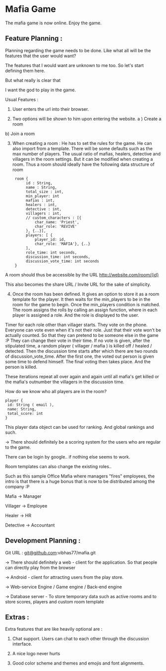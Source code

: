 # Mafia Game
The mafia game is now online. Enjoy the game.

## Feature Planning :

Planning regarding the game needs to be done. Like what all will be the features that the user would want?

The features that I would want are unknown to me too. So let's start defining them here.

But what really is clear that

I want the god to play in the game.

Usual Features :

1) User enters the url into their browser.

2) Two options will be shown to him upon entering the website.
a ) Create a room

b) Join a room

3) When creating a room : He has to set the rules for the game. He can also import from a template. There will be some defaults such as the max number of players. The usual ratio of mafias, healers, detective and villagers in the room settings. But it can be modified when creating a room. Thus a room should ideally have the following data structure of room

        room {
             id : String,
             name : String,
             total_size : int,
             min_player: int
             mafias : int,
             healers : int,
             detective : int,
             villagers : int,
             // custom_characters : [{
                 char_name: 'Priest',
                 char_role: 'REVIVE'
             }, {..}],
             players: [ {
                 player_id: id,
                 char_role: 'MAFIA'}, {..}
             ],
             role_time: int seconds,
             discussion_time: int seconds,
             discussion_vote_time: int seconds
        }

A room should thus be accessible by the URL http://website.com/room/{id}

This also becomes the share URL / Invite URL for the sake of simplicity.


4) Once the room has been defined. It gives an option to store it as a room template for the player. It then waits for the min_players to be in the room for the game to begin. Once the min_players condition is matched. The room assigns the rolls by calling an assign function, where in each player is assigned a role. And the role is displayed to the user.

Timer for each role other than villager starts. They vote on the phone.
Everyone can vote even when it's not their role. Just that their vote won't be actually counted. So that they can pretend to be someone else in the game :P
They can change their vote in their time. If no vote is given, after the stipulated time, a random player ( villager / mafia ) is killed off / healed / detected.
Then the discussion time starts after which there are two rounds of discussion_vote_time. After the first one, the voted out person is given some time to defend himself.
The final voting then takes place. And the person is killed.

These iterations repeat all over again and again until all mafia's get killed or the mafia's outnumber the villagers in the discussion time.

How do we know who all players are in the room?

    player {
     id: String ( email ),
     name: String,
     total_score: int
    }  

This player data object can be used for ranking. And global rankings and such.

-> There should definitely be a scoring system for the users who are regular to the game.

There can be login by google.. if nothing else seems to work.

Room templates can also change the existing roles..

Such as this sample Office Mafia where managers "fires" employees, the intro is that there is a huge bonus that is now to be distributed among the company :P

Mafia -> Manager

Villager -> Employee

Healer -> HR

Detective -> Accountant

## Development Planning :

Git URL : git@github.com:vibhas77/mafia.git

-> There should definitely a web - client for the application. So that people can directly play from the browser

-> Android - client for attracting users from the play store.

-> Web-service Engine / Game engine / Back-end engine

-> Database server - To store temporary data such as active rooms and to store scores, players and custom room template

## Extras :

Extra features that are like heavily optional are :

1) Chat support. Users can chat to each other through the discussion interface.

2) A nice logo never hurts

3) Good color scheme and themes and emojis and font alignments.
